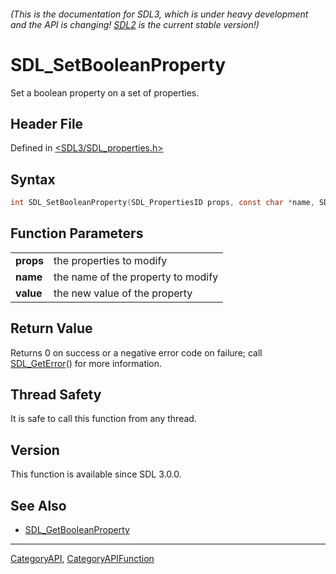 ###### (This is the documentation for SDL3, which is under heavy development and the API is changing! [SDL2](https://wiki.libsdl.org/SDL2/) is the current stable version!)
# SDL_SetBooleanProperty

Set a boolean property on a set of properties.

## Header File

Defined in [<SDL3/SDL_properties.h>](https://github.com/libsdl-org/SDL/blob/main/include/SDL3/SDL_properties.h)

## Syntax

```c
int SDL_SetBooleanProperty(SDL_PropertiesID props, const char *name, SDL_bool value);

```

## Function Parameters

|               |                                    |
| ------------- | ---------------------------------- |
| **props**     | the properties to modify           |
| **name**      | the name of the property to modify |
| **value**     | the new value of the property      |

## Return Value

Returns 0 on success or a negative error code on failure; call
[SDL_GetError](SDL_GetError)() for more information.

## Thread Safety

It is safe to call this function from any thread.

## Version

This function is available since SDL 3.0.0.

## See Also

- [SDL_GetBooleanProperty](SDL_GetBooleanProperty)

----
[CategoryAPI](CategoryAPI), [CategoryAPIFunction](CategoryAPIFunction)

